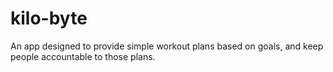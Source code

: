 # kilo-byte
An app designed to provide simple workout plans based on goals, and keep people accountable to those plans. 
